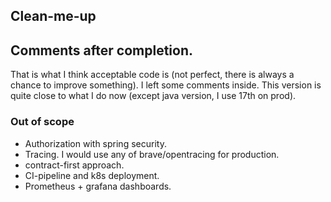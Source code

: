 ## Clean-me-up

## Comments after completion. 
That is what I think acceptable code is (not perfect, there is always a chance to improve something). 
I left some comments inside. This version is quite close to what I do now (except java version, I use 17th on prod).

### Out of scope 
* Authorization with spring security. 
* Tracing. I would use any of brave/opentracing for production. 
* contract-first approach. 
* CI-pipeline and k8s deployment. 
* Prometheus + grafana dashboards. 
